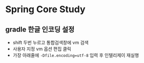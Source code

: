 # Spring Core Study

## gradle 한글 인코딩 설정
- shift 두번 누르고 통합검색창에 vm 검색
- 사용자 지정 vm 옵션 편집 클릭
- 가장 아래줄에 `-Dfile.encoding=utf-8` 입력 후 인텔리제이 재실행
